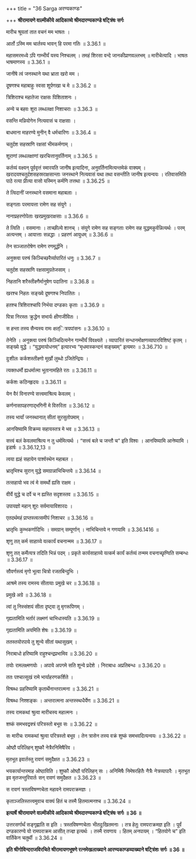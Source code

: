+++
title = "36 Sarga अरण्यकाण्डः"

+++
**श्रीरामायणे वाल्मीकीये आदिकाव्ये श्रीमदारण्यकाण्डे षट्त्रिंषः सर्गः**

मारीच श्रूयतां तात वचनं मम भाषतः ।

आर्तो ऽस्मि मम चार्तस्य भावन् हि परमा गतिः ॥ 3.36.1 ॥

महासमरमध्ये ऽपि गाम्भीर्यं यस्य निश्चलम् । तमहं शिरसा वन्दे जानकीप्राणवल्लभम् ॥ मारीचेत्यादि । भाषतः भाषमाणस्य ॥ 3.36.1 ॥

जानीषे त्वं जनस्थाने यथा भ्राता खरो मम ।

दूषणश्च महाबाहुः स्वसा शूर्पणखा च मे ॥ 3.36.2 ॥

त्रिशिराश्च महातेजा राक्षसः पिशिताशनः ।

अन्ये च बहवः शूरा लब्धलक्षा निशाचराः ॥ 3.36.3 ॥

वसन्ति मन्नियोगेन नित्यवासं च राक्षसाः ।

बाधमाना माहरण्ये मुनीन् वै धर्मचारिणः ॥ 3.36.4 ॥

चतुर्दश सहस्राणि रक्षसां भीमकर्मणाम् ।

शूराणां लब्धलक्षाणां खरचित्तानुवर्तिनाम् ॥ 3.36.5 ॥

कर्तव्यं वक्ष्यन् पूर्ववृत्तं स्मारयति जानीष इत्यादिना, अनुवर्तिनामित्यन्तमेकं वाक्यम् । खरादयश्चतुर्दशसहस्रराक्षसान्ताः जनस्थाने नित्यवासं यथा तथा वसन्तीति जानीष इत्यन्वयः । रतिवासमिति पाठे रत्या प्रीत्या वासो यस्मिन् कर्मणि तत्तथा ॥ 3.36.25 ॥

ते त्विदानीं जनस्थाने वसमाना महाबलाः ।

सङ्गताः परमायत्ता रामेण सह संयुगे ।

नानाप्रहरणोपेताः खरप्रमुखराक्षसाः ॥ 3.36.6 ॥

ते त्विति । वसमानाः । ताच्छील्ये शानच् । संयुगे रामेण सह सङ्गताः रामेण सह युद्धमकुर्वन्नित्यर्थः । परम् अत्यन्तम् । आयात्ताः सन्नद्धाः । प्रहरणं आयुधम् ॥ 3.36.6 ॥

तेन सञ्जातरोषेण रामेण रणमूर्द्धनि ।

अनुक्त्वा परुषं किञ्चिच्छरैर्व्यापारितं धनुः ॥ 3.36.7 ॥

चतुर्दश सहस्राणि रक्षसामुग्रतेजसाम् ।

निहतानि शरैस्तीक्ष्णैर्मानुषेण पदातिना ॥ 3.36.8 ॥

खरश्च निहतः सङ्ख्ये दूषणश्च निपातितः ।

हतश्च त्रिशिराश्चापि निर्भया दण्डकाः कृताः ॥ 3.36.9 ॥

पित्रा निरस्तः क्रुद्धेन सभार्यः क्षीणजीवितः ।

स हन्ता तस्य सैन्यस्य रामः क्षत्ित्रयपांसनः ॥ 3.36.10 ॥

तेनेति । अनुक्त्वा परुषं किञ्चिदित्यनेन गाम्भीर्यं विवक्ष्यते । व्यापारितं सन्धानमोक्षणव्यापारविशिष्टं कृतम् । सङ्ख्ये युद्धे । “युद्धमायोधनम्” इत्यारभ्य “मृधमास्कन्दनं सङ्ख्यम्” इत्यमरः ॥ 3.36.710 ॥

दुःशीलः कर्कशस्तीक्ष्णो मूर्खो लुब्धो ऽजितेन्द्रियः ।

त्यक्तधर्मो ह्यधर्मात्मा भूतानामहिते रतः ॥ 3.36.11 ॥

कर्कशः कठिनहृदयः ॥ 3.36.11 ॥

येन वैरं विनारण्ये सत्त्वमाश्रित्य केवलम् ।

कर्णनासापहरणाद्भगिनी मे विरुरिता ॥ 3.36.12 ॥

तस्य भार्यां जनस्थानात् सीतां सुरसुतोपमाम् ।

आनयिष्यामि विक्रम्य सहायस्तत्र मे भव ॥ 3.36.13 ॥

सत्त्वं बलं केवलमाश्रित्य न तु धर्ममित्यर्थः । “सत्त्वं बले च जन्तौ च” इति विश्वः । आनयिष्यामि आनेष्यामि । इडार्षः ॥ 3.36.12,13 ॥

त्वया ह्यहं सहायेन पार्श्वस्थेन महाबल ।

भ्रातृभिश्च सुरान् युद्धे समग्रान्नाभिचिन्तये ॥ 3.36.14 ॥

तत्सहायो भव त्वं मे समर्थो ह्यसि राक्षम ।

वीर्ये युद्धे च दर्पे च न ह्यस्ति सदृशस्तव ॥ 3.36.15 ॥

उपायज्ञो महान् शूरः सर्वमायाविशारदः ।

एतदर्थमहं प्राप्तस्त्वत्समीपं निशाचर ॥ 3.36.16 ॥

भ्रातृभिः कुम्भकर्णादिभिः । समग्रान् सम्पूर्णान् । नाभिचिन्तये न गणयामि ॥ 3.36.1416 ॥

शृणु तत् कर्म साहाय्ये यत्कार्यं वचनान्मम ॥ 3.36.17 ॥

शृणु तत् कर्मेत्यत्र तदिति भिन्नं पदम् । प्रकृते कार्यसाहाय्ये यत्कर्म कार्यं कर्तव्यं तन्मम वचनाच्छृण्विति सम्बन्धः ॥ 3.36.17 ॥

सौवर्णस्त्वं मृगो भूत्वा चित्रो रजतबिन्दुभिः ।

आश्रमे तस्य रामस्य सीतायाः प्रमुखे चर ॥ 3.36.18 ॥

प्रमुखे अग्रे ॥ 3.36.18 ॥

त्वां तु निस्संशयं सीता दृष्ट्वा तु मृगरूपिणम् ।

गृह्यतामिति भर्तारं लक्ष्मणं चाभिधास्यति ॥ 3.36.19 ॥

गृह्यतामिति अयमिति शेषः ॥ 3.36.19 ॥

ततस्तयोरपाये तु शून्ये सीतां यथासुखम् ।

निराबाधो हरिष्यामि राहुश्चन्द्रप्रभामिव ॥ 3.36.20 ॥

तयोः रामलक्ष्मणयोः । अपाये अपगमे सति शून्ये प्रदेशे । निराबाधः अप्रतिबन्धः ॥ 3.36.20 ॥

ततः पश्चात्सुखं रामे भार्याहरणकर्शिते ।

विश्रब्धः प्रहरिष्यामि कृतार्थेनान्तरात्मना ॥ 3.36.21 ॥

विश्रब्धः निश्शङ्कः । अन्तरात्मना अन्तस्स्थधैर्येण ॥ 3.36.21 ॥

तस्य रामकथां श्रुत्वा मारीचस्य महात्मनः ।

शष्कं समभवद्वक्त्रं परित्रस्तो बभूव सः ॥ 3.36.22 ॥

सः मारीचः रामकथां श्रुत्वा परित्रस्तो बभूव । तेन त्रासेन तस्य वक्रं शुष्कं समभवदित्यन्वयः ॥ 3.36.22 ॥

ओष्ठौ परिलिहन् शुष्कौ नेत्रैरनिमिषैरिव ।

मृतभूत इवार्तस्तु रावणं समुदैक्षत ॥ 3.36.23 ॥

भयकार्यान्तरमाह ओष्ठाविति । शुष्कौ ओष्ठौ परिलिहन् सः । अनिमिषैः निमेषरहितैः नैत्रैः नेत्रव्यापारैः । मृतभूत इव मृतजन्तुरिवार्तः सन् रावणं समुदैक्षत ॥ 3.36.23 ॥

स रावणं त्रस्तविषण्णचेता महावने रामपराक्रमज्ञः ।

कृताञ्जलिस्तत्त्वमुवाच वाक्यं हितं च तस्मै हितमात्मनश्च ॥ 3.36.24 ॥

**इत्यार्षे श्रीरामायणे वाल्मीकीये आदिकाव्ये श्रीमदारण्यकाण्डे षट्त्रिंषः सर्गः ॥ 36 ॥**

उत्तरसर्गार्थं सङ्गृह्णाति स इति । त्रस्तविषण्णचेताः भीतदुःखितमनाः । तत्र हेतुः रामपराक्रमज्ञ इति । पूर्वं दण्डकारण्ये यो रामपराक्रम आसीत् तज्ज्ञ इत्यर्थः । तस्मै रावणाय । हितम् अनपायम् । “हितयोगे च” इति वार्तिकेन चतुर्थी ॥ 3.36.24 ॥

**इति श्रीगोविन्दराजविरचिते श्रीरामायणभूषणे रत्नमेखलाख्याने आरण्यकाण्डव्याख्याने षट्त्रिंशः सर्गः ॥ 36 ॥**
